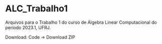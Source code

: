 # ALC_Trabalho1
Arquivos para o Trabalho 1 do curso de Álgebra Linear Computacional do período 2023.1, UFRJ.

Download: Code -> Download ZIP
